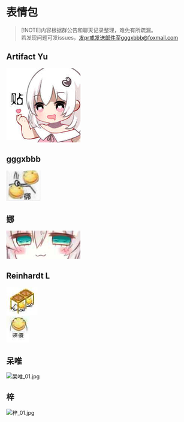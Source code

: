 # 表情包

> [!NOTE]内容根据群公告和聊天记录整理，难免有所疏漏。  
若发现问题可发issues，发pr或发送邮件至gggxbbb@foxmail.com

## Artifact Yu

![Artifact-Yu_01.jpg](_media/BQB/Artifact-Yu_01.jpg)  

## gggxbbb

![gggxbbb_01.jpg](_media/BQB/gggxbbb_01.jpg)  

## 娜

![nana_01.jpg](_media/BQB/nana_01.jpg)  

## Reinhardt L

![Reinhardt-L_01.jpg](_media/BQB/Reinhardt-L_01.jpg)  
![Reinhardt-L_02.jpg](_media/BQB/Reinhardt-L_02.jpg)  

## 呆唯

![呆唯_01.jpg](_media/BQB/呆唯_01.jpg)  

## 梓

![梓_01.jpg](_media/BQB/梓_01.jpg)  
